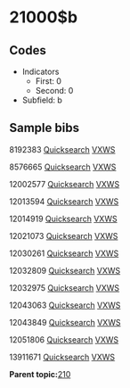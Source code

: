 # 21000$b

## Codes

-   Indicators
    -   First: 0
    -   Second: 0
-   Subfield: b

## Sample bibs

8192383 [Quicksearch](https://search.library.yale.edu/catalog/8192383) [VXWS](http://prodorbis.library.yale.edu:7014/vxws/GetHoldingsService?bibId=8192383)

8576665 [Quicksearch](https://search.library.yale.edu/catalog/8576665) [VXWS](http://prodorbis.library.yale.edu:7014/vxws/GetHoldingsService?bibId=8576665)

12002577 [Quicksearch](https://search.library.yale.edu/catalog/12002577) [VXWS](http://prodorbis.library.yale.edu:7014/vxws/GetHoldingsService?bibId=12002577)

12013594 [Quicksearch](https://search.library.yale.edu/catalog/12013594) [VXWS](http://prodorbis.library.yale.edu:7014/vxws/GetHoldingsService?bibId=12013594)

12014919 [Quicksearch](https://search.library.yale.edu/catalog/12014919) [VXWS](http://prodorbis.library.yale.edu:7014/vxws/GetHoldingsService?bibId=12014919)

12021073 [Quicksearch](https://search.library.yale.edu/catalog/12021073) [VXWS](http://prodorbis.library.yale.edu:7014/vxws/GetHoldingsService?bibId=12021073)

12030261 [Quicksearch](https://search.library.yale.edu/catalog/12030261) [VXWS](http://prodorbis.library.yale.edu:7014/vxws/GetHoldingsService?bibId=12030261)

12032809 [Quicksearch](https://search.library.yale.edu/catalog/12032809) [VXWS](http://prodorbis.library.yale.edu:7014/vxws/GetHoldingsService?bibId=12032809)

12032975 [Quicksearch](https://search.library.yale.edu/catalog/12032975) [VXWS](http://prodorbis.library.yale.edu:7014/vxws/GetHoldingsService?bibId=12032975)

12043063 [Quicksearch](https://search.library.yale.edu/catalog/12043063) [VXWS](http://prodorbis.library.yale.edu:7014/vxws/GetHoldingsService?bibId=12043063)

12043849 [Quicksearch](https://search.library.yale.edu/catalog/12043849) [VXWS](http://prodorbis.library.yale.edu:7014/vxws/GetHoldingsService?bibId=12043849)

12051806 [Quicksearch](https://search.library.yale.edu/catalog/12051806) [VXWS](http://prodorbis.library.yale.edu:7014/vxws/GetHoldingsService?bibId=12051806)

13911671 [Quicksearch](https://search.library.yale.edu/catalog/13911671) [VXWS](http://prodorbis.library.yale.edu:7014/vxws/GetHoldingsService?bibId=13911671)

**Parent topic:**[210](../../tags/210/210.md)

